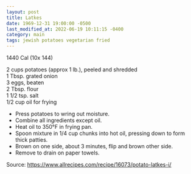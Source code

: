 ```yaml
---
layout: post
title: Latkes
date: 1969-12-31 19:00:00 -0500
last_modified_at: 2022-06-19 10:11:15 -0400
category: main
tags: jewish potatoes vegetarian fried
---
```

1440 Cal (10x 144)
  
2 cups potatoes (approx 1 lb.), peeled and shredded  
1 Tbsp. grated onion  
3 eggs, beaten  
2 Tbsp. flour  
1 1/2 tsp. salt  
1/2 cup oil for frying  

  * Press potatoes to wring out moisture.
  * Combine all ingredients except oil.
  * Heat oil to 350°F in frying pan.
  * Spoon mixture in 1/4 cup chunks into hot oil, pressing down to form thick patties.
  * Brown on one side, about 3 minutes, flip and brown other side.
  * Remove to drain on paper towels.

Source: <https://www.allrecipes.com/recipe/16073/potato-latkes-i/>
